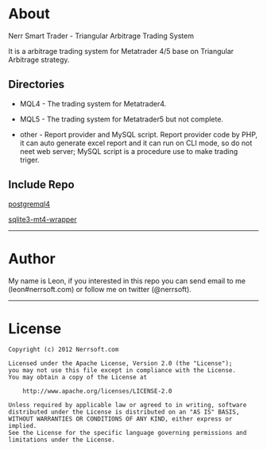 # About

Nerr Smart Trader - Triangular Arbitrage Trading System

It is a arbitrage trading system for Metatrader 4/5 base on Triangular Arbitrage strategy.


## Directories

* MQL4 - The trading system for Metatrader4.

* MQL5 - The trading system for Metatrader5 but not complete.

* other - Report provider and MySQL script. Report provider code by PHP, it can auto generate excel report and it can run on CLI mode, so do not neet web server; MySQL script is a procedure use to make trading triger.

## Include Repo
[postgremql4](https://github.com/kr0st/postgremql4)

[sqlite3-mt4-wrapper](https://github.com/Shmuma/sqlite3-mt4-wrapper)
- - -

# Author

My name is Leon, if you interested in this repo you can send email to me (leon#nerrsoft.com) or follow me on twitter (@nerrsoft).

- - -

# License

	Copyright (c) 2012 Nerrsoft.com

	Licensed under the Apache License, Version 2.0 (the "License");
	you may not use this file except in compliance with the License.
	You may obtain a copy of the License at

		http://www.apache.org/licenses/LICENSE-2.0

	Unless required by applicable law or agreed to in writing, software
	distributed under the License is distributed on an "AS IS" BASIS,
	WITHOUT WARRANTIES OR CONDITIONS OF ANY KIND, either express or implied.
	See the License for the specific language governing permissions and
	limitations under the License.